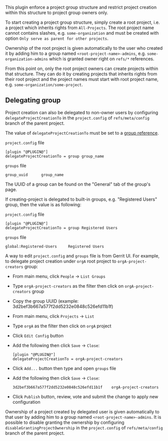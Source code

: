 This plugin enforce a project group structure and restrict project creation
within this structure to project group owners only.

To start creating a project group structure, simply create a root project, i.e.
a project which inherits rights from `All-Projects`. The root project name
cannot contains slashes, e.g. `some-organization` and must be created with
option `Only serve as parent for other projects`.

Ownership of the root project is given automatically to the user who created it
by adding him to a group named `<root-project-name>-admins`, e.g.
`some-organization-admins` which is granted owner right on `refs/*` references.

From this point on, only the root project owners can create projects within that
structure. They can do it by creating projects that inherits rights from their
root project and the project names must start with root project name, e.g.
`some-organization/some-project`.

Delegating group
----------------
Project creation can also be delegated to non-owner users by configuring
`delegateProjectCreationTo` in the `project.config` of
`refs/meta/config` branch of the parent project.

The value of `delegateProjectCreationTo` must be set to a
[group reference](@URL@Documentation/dev-plugins.html#configuring-groups).

`project.config` file

```
[plugin "@PLUGIN@"]
delegateProjectCreationTo = group group_name
```

`groups` file

```
group_uuid		group_name
```

The UUID of a group can be found on the "General" tab of the group's page.

If creating-project is delegated to built-in groups, e.g. "Registered Users"
group, then the value is as following:

`project.config` file

```
[plugin "@PLUGIN@"]
delegateProjectCreationTo = group Registered Users
```

`groups` file

```
global:Registered-Users		Registered Users
```

A way to edit `project.config` and `groups` file is from Gerrit UI.
For example, to delegate project creation under `orgA` root project to
`orgA-project-creators` group:

- From main menu, click `People` -> `List Groups`
- Type `orgA-project-creators` as the filter then click on
`orgA-project-creators` group
- Copy the group UUID (example: 3d2bef3b667a577f2dd5232e0848c526efd11b1f)
- From main menu, click `Projects` -> `List`
- Type `orgA` as the filter then click on `orgA` project
- Click `Edit Config` button
- Add the following then click `Save` -> `Close`:

	```
	[plugin "@PLUGIN@"]
	delegateProjectCreationTo = orgA-project-creators
	```
- Click `Add...` button then type and open `groups` file
- Add the following then click `Save` -> `Close`:

	```
	3d2bef3b667a577f2dd5232e0848c526efd11b1f	orgA-project-creators
	```
- Click `Publish` button, review, vote and submit the change to apply new
configuration

Ownership of a project created by delegated user is given automatically to that
user by adding him to a group named `<root-project-name>-admins`. It is
possible to disable granting the ownership by configuring
`disableGrantingProjectOwnership` in the `project.config` of
`refs/meta/config` branch of the parent project.
